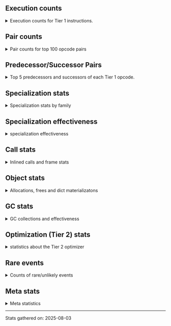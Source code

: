 ## Execution counts

<details>
<summary> Execution counts for Tier 1 instructions. </summary>


The "miss ratio" column shows the percentage of times the instruction
executed that it deoptimized. When this happens, the base unspecialized
instruction is not counted.

<table>
<thead>
<tr>
<th align="left">Name</th>
<th align="right">Base Count</th>
<th align="right">Head Count</th>
<th align="right">Change</th>
</tr>
</thead>
<tbody>
<tr>
<td align="left">FOR_ITER</td>
<td align="right">131,976,518</td>
<td align="right">22,063</td>
<td align="right">-100.0%</td>
</tr>
<tr>
<td align="left">CONTAINS_OP_SET</td>
<td align="right">115,169,669</td>
<td align="right">20,387</td>
<td align="right">-100.0%</td>
</tr>
<tr>
<td align="left">POP_JUMP_IF_TRUE</td>
<td align="right">131,944,454</td>
<td align="right">30,397</td>
<td align="right">-100.0%</td>
</tr>
<tr>
<td align="left">STORE_FAST</td>
<td align="right">131,950,326</td>
<td align="right">32,079</td>
<td align="right">-100.0%</td>
</tr>
<tr>
<td align="left">BINARY_OP_SUBSCR_DICT</td>
<td align="right">16,774,535</td>
<td align="right">5,570</td>
<td align="right">-100.0%</td>
</tr>
<tr>
<td align="left">FOR_ITER_LIST</td>
<td align="right">16,776,072</td>
<td align="right">5,703</td>
<td align="right">-100.0%</td>
</tr>
<tr>
<td align="left">GET_ITER</td>
<td align="right">16,776,088</td>
<td align="right">7,123</td>
<td align="right">-100.0%</td>
</tr>
<tr>
<td align="left">COMPARE_OP_INT</td>
<td align="right">16,774,590</td>
<td align="right">9,815</td>
<td align="right">-99.9%</td>
</tr>
<tr>
<td align="left">CALL_LEN</td>
<td align="right">16,774,592</td>
<td align="right">9,817</td>
<td align="right">-99.9%</td>
</tr>
<tr>
<td align="left">LOAD_GLOBAL_BUILTIN</td>
<td align="right">16,774,953</td>
<td align="right">10,178</td>
<td align="right">-99.9%</td>
</tr>
<tr>
<td align="left">POP_ITER</td>
<td align="right">16,776,090</td>
<td align="right">11,315</td>
<td align="right">-99.9%</td>
</tr>
<tr>
<td align="left">LOAD_FAST_BORROW_LOAD_FAST_BORROW</td>
<td align="right">148,721,706</td>
<td align="right">16,803,459</td>
<td align="right">-88.7%</td>
</tr>
<tr>
<td align="left">LOAD_FAST_BORROW</td>
<td align="right">100,654,499</td>
<td align="right">67,124,949</td>
<td align="right">-33.3%</td>
</tr>
<tr>
<td align="left">JUMP_BACKWARD_NO_JIT</td>
<td align="right">131,945,736</td>
<td align="right"></td>
<td align="right"></td>
</tr>
<tr>
<td align="left">POP_TOP</td>
<td align="right">33,550,881</td>
<td align="right">33,550,881</td>
<td align="right">0.0%</td>
</tr>
<tr>
<td align="left">LOAD_ATTR_METHOD_NO_DICT</td>
<td align="right">33,550,302</td>
<td align="right">33,550,302</td>
<td align="right">0.0%</td>
</tr>
<tr>
<td align="left">RESUME_CHECK</td>
<td align="right">16,776,297</td>
<td align="right">16,776,297</td>
<td align="right">0.0%</td>
</tr>
<tr>
<td align="left">BUILD_TUPLE</td>
<td align="right">16,775,423</td>
<td align="right">16,775,423</td>
<td align="right">0.0%</td>
</tr>
<tr>
<td align="left">INTERPRETER_EXIT</td>
<td align="right">16,775,414</td>
<td align="right">16,775,414</td>
<td align="right">0.0%</td>
</tr>
<tr>
<td align="left">YIELD_VALUE</td>
<td align="right">16,775,132</td>
<td align="right">16,775,132</td>
<td align="right">0.0%</td>
</tr>
<tr>
<td align="left">CALL_METHOD_DESCRIPTOR_O</td>
<td align="right">16,775,116</td>
<td align="right">16,775,116</td>
<td align="right">0.0%</td>
</tr>
<tr>
<td align="left">CALL_LIST_APPEND</td>
<td align="right">16,775,073</td>
<td align="right">16,775,073</td>
<td align="right">0.0%</td>
</tr>
<tr>
<td align="left">LOAD_FAST</td>
<td align="right">4,861</td>
<td align="right">4,861</td>
<td align="right">0.0%</td>
</tr>
<tr>
<td align="left">POP_JUMP_IF_FALSE</td>
<td align="right">3,620</td>
<td align="right">3,620</td>
<td align="right">0.0%</td>
</tr>
<tr>
<td align="left">LOAD_SMALL_INT</td>
<td align="right">1,700</td>
<td align="right">1,700</td>
<td align="right">0.0%</td>
</tr>
<tr>
<td align="left">COMPARE_OP</td>
<td align="right">1,691</td>
<td align="right">1,691</td>
<td align="right">0.0%</td>
</tr>
<tr>
<td align="left">LOAD_CONST</td>
<td align="right">1,591</td>
<td align="right">1,591</td>
<td align="right">0.0%</td>
</tr>
<tr>
<td align="left">BUILD_LIST</td>
<td align="right">1,548</td>
<td align="right">1,548</td>
<td align="right">0.0%</td>
</tr>
<tr>
<td align="left">BINARY_OP_ADD_INT</td>
<td align="right">1,497</td>
<td align="right">1,497</td>
<td align="right">0.0%</td>
</tr>
<tr>
<td align="left">TO_BOOL_LIST</td>
<td align="right">1,471</td>
<td align="right">1,471</td>
<td align="right">0.0%</td>
</tr>
<tr>
<td align="left">RETURN_VALUE</td>
<td align="right">1,182</td>
<td align="right">1,182</td>
<td align="right">0.0%</td>
</tr>
<tr>
<td align="left">LOAD_GLOBAL_MODULE</td>
<td align="right">1,107</td>
<td align="right">1,107</td>
<td align="right">0.0%</td>
</tr>
<tr>
<td align="left">PUSH_NULL</td>
<td align="right">872</td>
<td align="right">872</td>
<td align="right">0.0%</td>
</tr>
<tr>
<td align="left">LOAD_ATTR</td>
<td align="right">871</td>
<td align="right">871</td>
<td align="right">0.0%</td>
</tr>
<tr>
<td align="left">CALL</td>
<td align="right">594</td>
<td align="right">594</td>
<td align="right">0.0%</td>
</tr>
<tr>
<td align="left">LOAD_ATTR_MODULE</td>
<td align="right">426</td>
<td align="right">426</td>
<td align="right">0.0%</td>
</tr>
<tr>
<td align="left">CALL_PY_EXACT_ARGS</td>
<td align="right">420</td>
<td align="right">420</td>
<td align="right">0.0%</td>
</tr>
<tr>
<td align="left">CALL_NON_PY_GENERAL</td>
<td align="right">418</td>
<td align="right">418</td>
<td align="right">0.0%</td>
</tr>
<tr>
<td align="left">POP_JUMP_IF_NOT_NONE</td>
<td align="right">338</td>
<td align="right">338</td>
<td align="right">0.0%</td>
</tr>
<tr>
<td align="left">LOAD_GLOBAL</td>
<td align="right">332</td>
<td align="right">332</td>
<td align="right">0.0%</td>
</tr>
<tr>
<td align="left">CALL_FUNCTION_EX</td>
<td align="right">322</td>
<td align="right">322</td>
<td align="right">0.0%</td>
</tr>
<tr>
<td align="left">BUILD_MAP</td>
<td align="right">268</td>
<td align="right">268</td>
<td align="right">0.0%</td>
</tr>
<tr>
<td align="left">TO_BOOL</td>
<td align="right">266</td>
<td align="right">266</td>
<td align="right">0.0%</td>
</tr>
<tr>
<td align="left">LOAD_ATTR_INSTANCE_VALUE</td>
<td align="right">264</td>
<td align="right">264</td>
<td align="right">0.0%</td>
</tr>
<tr>
<td align="left">DICT_MERGE</td>
<td align="right">258</td>
<td align="right">258</td>
<td align="right">0.0%</td>
</tr>
<tr>
<td align="left">CONTAINS_OP</td>
<td align="right">241</td>
<td align="right">241</td>
<td align="right">0.0%</td>
</tr>
<tr>
<td align="left">CALL_BUILTIN_CLASS</td>
<td align="right">203</td>
<td align="right">203</td>
<td align="right">0.0%</td>
</tr>
<tr>
<td align="left">TO_BOOL_BOOL</td>
<td align="right">194</td>
<td align="right">194</td>
<td align="right">0.0%</td>
</tr>
<tr>
<td align="left">JUMP_FORWARD</td>
<td align="right">179</td>
<td align="right">179</td>
<td align="right">0.0%</td>
</tr>
<tr>
<td align="left">NOP</td>
<td align="right">152</td>
<td align="right">152</td>
<td align="right">0.0%</td>
</tr>
<tr>
<td align="left">LOAD_ATTR_METHOD_WITH_VALUES</td>
<td align="right">130</td>
<td align="right">130</td>
<td align="right">0.0%</td>
</tr>
<tr>
<td align="left">POP_JUMP_IF_NONE</td>
<td align="right">130</td>
<td align="right">130</td>
<td align="right">0.0%</td>
</tr>
<tr>
<td align="left">IS_OP</td>
<td align="right">126</td>
<td align="right">126</td>
<td align="right">0.0%</td>
</tr>
<tr>
<td align="left">LOAD_ATTR_SLOT</td>
<td align="right">115</td>
<td align="right">115</td>
<td align="right">0.0%</td>
</tr>
<tr>
<td align="left">LOAD_FAST_LOAD_FAST</td>
<td align="right">106</td>
<td align="right">106</td>
<td align="right">0.0%</td>
</tr>
<tr>
<td align="left">LOAD_ATTR_PROPERTY</td>
<td align="right">100</td>
<td align="right">100</td>
<td align="right">0.0%</td>
</tr>
<tr>
<td align="left">COMPARE_OP_STR</td>
<td align="right">87</td>
<td align="right">87</td>
<td align="right">0.0%</td>
</tr>
<tr>
<td align="left">STORE_FAST_STORE_FAST</td>
<td align="right">84</td>
<td align="right">84</td>
<td align="right">0.0%</td>
</tr>
<tr>
<td align="left">CALL_METHOD_DESCRIPTOR_NOARGS</td>
<td align="right">83</td>
<td align="right">83</td>
<td align="right">0.0%</td>
</tr>
<tr>
<td align="left">UNPACK_SEQUENCE_TWO_TUPLE</td>
<td align="right">82</td>
<td align="right">82</td>
<td align="right">0.0%</td>
</tr>
<tr>
<td align="left">COPY</td>
<td align="right">82</td>
<td align="right">82</td>
<td align="right">0.0%</td>
</tr>
<tr>
<td align="left">RETURN_GENERATOR</td>
<td align="right">78</td>
<td align="right">78</td>
<td align="right">0.0%</td>
</tr>
<tr>
<td align="left">MAKE_FUNCTION</td>
<td align="right">76</td>
<td align="right">76</td>
<td align="right">0.0%</td>
</tr>
<tr>
<td align="left">MAKE_CELL</td>
<td align="right">74</td>
<td align="right">74</td>
<td align="right">0.0%</td>
</tr>
<tr>
<td align="left">STORE_DEREF</td>
<td align="right">74</td>
<td align="right">74</td>
<td align="right">0.0%</td>
</tr>
<tr>
<td align="left">CALL_PY_GENERAL</td>
<td align="right">73</td>
<td align="right">73</td>
<td align="right">0.0%</td>
</tr>
<tr>
<td align="left">LOAD_DEREF</td>
<td align="right">70</td>
<td align="right">70</td>
<td align="right">0.0%</td>
</tr>
<tr>
<td align="left">SET_FUNCTION_ATTRIBUTE</td>
<td align="right">70</td>
<td align="right">70</td>
<td align="right">0.0%</td>
</tr>
<tr>
<td align="left">BINARY_OP_SUBSCR_TUPLE_INT</td>
<td align="right">68</td>
<td align="right">68</td>
<td align="right">0.0%</td>
</tr>
<tr>
<td align="left">COPY_FREE_VARS</td>
<td align="right">66</td>
<td align="right">66</td>
<td align="right">0.0%</td>
</tr>
<tr>
<td align="left">CONTAINS_OP_DICT</td>
<td align="right">65</td>
<td align="right">65</td>
<td align="right">0.0%</td>
</tr>
<tr>
<td align="left">BINARY_OP_SUBTRACT_FLOAT</td>
<td align="right">63</td>
<td align="right">63</td>
<td align="right">0.0%</td>
</tr>
<tr>
<td align="left">EXTENDED_ARG</td>
<td align="right">62</td>
<td align="right">62</td>
<td align="right">0.0%</td>
</tr>
<tr>
<td align="left">STORE_ATTR_SLOT</td>
<td align="right">56</td>
<td align="right">56</td>
<td align="right">0.0%</td>
</tr>
<tr>
<td align="left">BINARY_OP</td>
<td align="right">54</td>
<td align="right">54</td>
<td align="right">0.0%</td>
</tr>
<tr>
<td align="left">SWAP</td>
<td align="right">54</td>
<td align="right">54</td>
<td align="right">0.0%</td>
</tr>
<tr>
<td align="left">CALL_ISINSTANCE</td>
<td align="right">54</td>
<td align="right">54</td>
<td align="right">0.0%</td>
</tr>
<tr>
<td align="left">FORMAT_SIMPLE</td>
<td align="right">40</td>
<td align="right">40</td>
<td align="right">0.0%</td>
</tr>
<tr>
<td align="left">FOR_ITER_TUPLE</td>
<td align="right">37</td>
<td align="right">37</td>
<td align="right">0.0%</td>
</tr>
<tr>
<td align="left">LOAD_ATTR_CLASS</td>
<td align="right">32</td>
<td align="right">32</td>
<td align="right">0.0%</td>
</tr>
<tr>
<td align="left">CALL_BUILTIN_O</td>
<td align="right">32</td>
<td align="right">32</td>
<td align="right">0.0%</td>
</tr>
<tr>
<td align="left">BINARY_SLICE</td>
<td align="right">26</td>
<td align="right">26</td>
<td align="right">0.0%</td>
</tr>
<tr>
<td align="left">CALL_TYPE_1</td>
<td align="right">26</td>
<td align="right">26</td>
<td align="right">0.0%</td>
</tr>
<tr>
<td align="left">LOAD_ATTR_CLASS_WITH_METACLASS_CHECK</td>
<td align="right">24</td>
<td align="right">24</td>
<td align="right">0.0%</td>
</tr>
<tr>
<td align="left">UNPACK_SEQUENCE</td>
<td align="right">22</td>
<td align="right">22</td>
<td align="right">0.0%</td>
</tr>
<tr>
<td align="left">BUILD_STRING</td>
<td align="right">22</td>
<td align="right">22</td>
<td align="right">0.0%</td>
</tr>
<tr>
<td align="left">STORE_SUBSCR_DICT</td>
<td align="right">22</td>
<td align="right">22</td>
<td align="right">0.0%</td>
</tr>
<tr>
<td align="left">TO_BOOL_INT</td>
<td align="right">20</td>
<td align="right">20</td>
<td align="right">0.0%</td>
</tr>
<tr>
<td align="left">STORE_FAST_LOAD_FAST</td>
<td align="right">18</td>
<td align="right">18</td>
<td align="right">0.0%</td>
</tr>
<tr>
<td align="left">CALL_KW_NON_PY</td>
<td align="right">18</td>
<td align="right">18</td>
<td align="right">0.0%</td>
</tr>
<tr>
<td align="left">FOR_ITER_GEN</td>
<td align="right">18</td>
<td align="right">18</td>
<td align="right">0.0%</td>
</tr>
<tr>
<td align="left">STORE_ATTR</td>
<td align="right">17</td>
<td align="right">17</td>
<td align="right">0.0%</td>
</tr>
<tr>
<td align="left">RESUME</td>
<td align="right">17</td>
<td align="right">17</td>
<td align="right">0.0%</td>
</tr>
<tr>
<td align="left">CALL_BOUND_METHOD_EXACT_ARGS</td>
<td align="right">16</td>
<td align="right">16</td>
<td align="right">0.0%</td>
</tr>
<tr>
<td align="left">CALL_METHOD_DESCRIPTOR_FAST</td>
<td align="right">16</td>
<td align="right">16</td>
<td align="right">0.0%</td>
</tr>
<tr>
<td align="left">CALL_BUILTIN_FAST</td>
<td align="right">14</td>
<td align="right">14</td>
<td align="right">0.0%</td>
</tr>
<tr>
<td align="left">CALL_KW_PY</td>
<td align="right">14</td>
<td align="right">14</td>
<td align="right">0.0%</td>
</tr>
<tr>
<td align="left">STORE_SUBSCR</td>
<td align="right">13</td>
<td align="right">13</td>
<td align="right">0.0%</td>
</tr>
<tr>
<td align="left">BINARY_OP_SUBSCR_STR_INT</td>
<td align="right">12</td>
<td align="right">12</td>
<td align="right">0.0%</td>
</tr>
<tr>
<td align="left">CHECK_EXC_MATCH</td>
<td align="right">10</td>
<td align="right">10</td>
<td align="right">0.0%</td>
</tr>
<tr>
<td align="left">POP_EXCEPT</td>
<td align="right">10</td>
<td align="right">10</td>
<td align="right">0.0%</td>
</tr>
<tr>
<td align="left">PUSH_EXC_INFO</td>
<td align="right">10</td>
<td align="right">10</td>
<td align="right">0.0%</td>
</tr>
<tr>
<td align="left">JUMP_BACKWARD</td>
<td align="right">6</td>
<td align="right">6</td>
<td align="right">0.0%</td>
</tr>
<tr>
<td align="left">TO_BOOL_NONE</td>
<td align="right">4</td>
<td align="right">4</td>
<td align="right">0.0%</td>
</tr>
<tr>
<td align="left">END_FOR</td>
<td align="right">4</td>
<td align="right">4</td>
<td align="right">0.0%</td>
</tr>
<tr>
<td align="left">END_SEND</td>
<td align="right">4</td>
<td align="right">4</td>
<td align="right">0.0%</td>
</tr>
<tr>
<td align="left">GET_YIELD_FROM_ITER</td>
<td align="right">4</td>
<td align="right">4</td>
<td align="right">0.0%</td>
</tr>
<tr>
<td align="left">JUMP_BACKWARD_NO_INTERRUPT</td>
<td align="right">4</td>
<td align="right">4</td>
<td align="right">0.0%</td>
</tr>
<tr>
<td align="left">LIST_APPEND</td>
<td align="right">4</td>
<td align="right">4</td>
<td align="right">0.0%</td>
</tr>
<tr>
<td align="left">BINARY_OP_EXTEND</td>
<td align="right">4</td>
<td align="right">4</td>
<td align="right">0.0%</td>
</tr>
<tr>
<td align="left">CALL_BUILTIN_FAST_WITH_KEYWORDS</td>
<td align="right">4</td>
<td align="right">4</td>
<td align="right">0.0%</td>
</tr>
<tr>
<td align="left">CALL_KW_BOUND_METHOD</td>
<td align="right">4</td>
<td align="right">4</td>
<td align="right">0.0%</td>
</tr>
<tr>
<td align="left">SEND_GEN</td>
<td align="right">4</td>
<td align="right">4</td>
<td align="right">0.0%</td>
</tr>
<tr>
<td align="left">LIST_EXTEND</td>
<td align="right">2</td>
<td align="right">2</td>
<td align="right">0.0%</td>
</tr>
<tr>
<td align="left">LOAD_COMMON_CONSTANT</td>
<td align="right">2</td>
<td align="right">2</td>
<td align="right">0.0%</td>
</tr>
<tr>
<td align="left">STORE_NAME</td>
<td align="right">2</td>
<td align="right">2</td>
<td align="right">0.0%</td>
</tr>
<tr>
<td align="left">BINARY_OP_ADD_UNICODE</td>
<td align="right">2</td>
<td align="right">2</td>
<td align="right">0.0%</td>
</tr>
<tr>
<td align="left">BINARY_OP_SUBTRACT_INT</td>
<td align="right">2</td>
<td align="right">2</td>
<td align="right">0.0%</td>
</tr>
<tr>
<td align="left">UNPACK_SEQUENCE_TUPLE</td>
<td align="right">2</td>
<td align="right">2</td>
<td align="right">0.0%</td>
</tr>
<tr>
<td align="left">ENTER_EXECUTOR</td>
<td align="right"></td>
<td align="right">16,790,377</td>
<td align="right"></td>
</tr>
<tr>
<td align="left">JUMP_BACKWARD_JIT</td>
<td align="right"></td>
<td align="right">22,088</td>
<td align="right"></td>
</tr>
</tbody>
</table>


</details>

## Pair counts

<details>
<summary> Pair counts for top 100 opcode pairs </summary>


Pairs of specialized operations that deoptimize and are then followed by
the corresponding unspecialized instruction are not counted as pairs.

Not included in comparative output.


</details>

## Predecessor/Successor Pairs

<details>
<summary> Top 5 predecessors and successors of each Tier 1 opcode. </summary>


This does not include the unspecialized instructions that occur after a
specialized instruction deoptimizes.

Not included in comparative output.


</details>

## Specialization stats

<details>
<summary> Specialization stats by family </summary>

### BINARY_OP

<details>
<summary> specialization stats for BINARY_OP family </summary>

<table>
<thead>
<tr>
<th align="left">Kind</th>
<th align="right">Base Count</th>
<th align="right">Base Ratio</th>
<th align="right">Head Count</th>
<th align="right">Head Ratio</th>
<th align="right">Change</th>
</tr>
</thead>
<tbody>
<tr>
<td align="left">
hit
<details>
<summary>ⓘ</summary>

Specialized instructions that complete.
</details>
</td>
<td align="right">16,776,183</td>
<td align="right">100.0%</td>
<td align="right">7,218</td>
<td align="right">99.3%</td>
<td align="right">-100.0%</td>
</tr>
<tr>
<td align="left">
deferred
<details>
<summary>ⓘ</summary>

Lists the number of "deferred" (i.e. not specialized) instructions executed.
</details>
</td>
<td align="right">10</td>
<td align="right">0.0%</td>
<td align="right">10</td>
<td align="right">0.1%</td>
<td align="right">0.0%</td>
</tr>
</tbody>
</table>

<table>
<thead>
<tr>
<th align="left">Success</th>
<th align="right">Base Count</th>
<th align="right">Base Ratio</th>
<th align="right">Head Count</th>
<th align="right">Head Ratio</th>
<th align="right">Change</th>
</tr>
</thead>
<tbody>
<tr>
<td align="left">Success</td>
<td align="right">44</td>
<td align="right">100.0%</td>
<td align="right">44</td>
<td align="right">100.0%</td>
<td align="right">0.0%</td>
</tr>
<tr>
<td align="left">Failure</td>
<td align="right">0</td>
<td align="right">0.0%</td>
<td align="right">0</td>
<td align="right">0.0%</td>
<td align="right"></td>
</tr>
</tbody>
</table>


</details>

### BINARY_SLICE

<details>
<summary> specialization stats for BINARY_SLICE family </summary>

<table>
<thead>
<tr>
<th align="left">Kind</th>
<th align="right">Base Count</th>
<th align="right">Base Ratio</th>
<th align="right">Head Count</th>
<th align="right">Head Ratio</th>
<th align="right">Change</th>
</tr>
</thead>
<tbody>
<tr>
<td align="left">
deferred
<details>
<summary>ⓘ</summary>

Lists the number of "deferred" (i.e. not specialized) instructions executed.
</details>
</td>
<td align="right">26</td>
<td align="right">100.0%</td>
<td align="right">26</td>
<td align="right">100.0%</td>
<td align="right">0.0%</td>
</tr>
</tbody>
</table>


</details>

### CALL

<details>
<summary> specialization stats for CALL family </summary>

<table>
<thead>
<tr>
<th align="left">Kind</th>
<th align="right">Base Count</th>
<th align="right">Base Ratio</th>
<th align="right">Head Count</th>
<th align="right">Head Ratio</th>
<th align="right">Change</th>
</tr>
</thead>
<tbody>
<tr>
<td align="left">
hit
<details>
<summary>ⓘ</summary>

Specialized instructions that complete.
</details>
</td>
<td align="right">50,325,653</td>
<td align="right">100.0%</td>
<td align="right">33,560,878</td>
<td align="right">100.0%</td>
<td align="right">-33.3%</td>
</tr>
<tr>
<td align="left">
deferred
<details>
<summary>ⓘ</summary>

Lists the number of "deferred" (i.e. not specialized) instructions executed.
</details>
</td>
<td align="right">162</td>
<td align="right">0.0%</td>
<td align="right">162</td>
<td align="right">0.0%</td>
<td align="right">0.0%</td>
</tr>
<tr>
<td align="left">
miss
<details>
<summary>ⓘ</summary>

Specialized instructions that deopt.
</details>
</td>
<td align="right">12</td>
<td align="right">0.0%</td>
<td align="right">12</td>
<td align="right">0.0%</td>
<td align="right">0.0%</td>
</tr>
</tbody>
</table>

<table>
<thead>
<tr>
<th align="left">Success</th>
<th align="right">Base Count</th>
<th align="right">Base Ratio</th>
<th align="right">Head Count</th>
<th align="right">Head Ratio</th>
<th align="right">Change</th>
</tr>
</thead>
<tbody>
<tr>
<td align="left">Success</td>
<td align="right">402</td>
<td align="right">90.5%</td>
<td align="right">402</td>
<td align="right">90.5%</td>
<td align="right">0.0%</td>
</tr>
<tr>
<td align="left">Failure</td>
<td align="right">42</td>
<td align="right">9.5%</td>
<td align="right">42</td>
<td align="right">9.5%</td>
<td align="right">0.0%</td>
</tr>
</tbody>
</table>

<table>
<thead>
<tr>
<th align="left">Failure kind</th>
<th align="right">Base Count</th>
<th align="right">Base Ratio</th>
<th align="right">Head Count</th>
<th align="right">Head Ratio</th>
<th align="right">Change</th>
</tr>
</thead>
<tbody>
<tr>
<td align="left">out of versions</td>
<td align="right">42</td>
<td align="right">100.0%</td>
<td align="right">42</td>
<td align="right">100.0%</td>
<td align="right">0.0%</td>
</tr>
</tbody>
</table>


</details>

### COMPARE_OP

<details>
<summary> specialization stats for COMPARE_OP family </summary>

<table>
<thead>
<tr>
<th align="left">Kind</th>
<th align="right">Base Count</th>
<th align="right">Base Ratio</th>
<th align="right">Head Count</th>
<th align="right">Head Ratio</th>
<th align="right">Change</th>
</tr>
</thead>
<tbody>
<tr>
<td align="left">
hit
<details>
<summary>ⓘ</summary>

Specialized instructions that complete.
</details>
</td>
<td align="right">16,774,677</td>
<td align="right">100.0%</td>
<td align="right">9,902</td>
<td align="right">85.4%</td>
<td align="right">-99.9%</td>
</tr>
<tr>
<td align="left">
deferred
<details>
<summary>ⓘ</summary>

Lists the number of "deferred" (i.e. not specialized) instructions executed.
</details>
</td>
<td align="right">1,593</td>
<td align="right">0.0%</td>
<td align="right">1,593</td>
<td align="right">13.7%</td>
<td align="right">0.0%</td>
</tr>
</tbody>
</table>

<table>
<thead>
<tr>
<th align="left">Success</th>
<th align="right">Base Count</th>
<th align="right">Base Ratio</th>
<th align="right">Head Count</th>
<th align="right">Head Ratio</th>
<th align="right">Change</th>
</tr>
</thead>
<tbody>
<tr>
<td align="left">Success</td>
<td align="right">43</td>
<td align="right">43.9%</td>
<td align="right">43</td>
<td align="right">43.9%</td>
<td align="right">0.0%</td>
</tr>
<tr>
<td align="left">Failure</td>
<td align="right">55</td>
<td align="right">56.1%</td>
<td align="right">55</td>
<td align="right">56.1%</td>
<td align="right">0.0%</td>
</tr>
</tbody>
</table>

<table>
<thead>
<tr>
<th align="left">Failure kind</th>
<th align="right">Base Count</th>
<th align="right">Base Ratio</th>
<th align="right">Head Count</th>
<th align="right">Head Ratio</th>
<th align="right">Change</th>
</tr>
</thead>
<tbody>
<tr>
<td align="left">float long</td>
<td align="right">45</td>
<td align="right">81.8%</td>
<td align="right">45</td>
<td align="right">81.8%</td>
<td align="right">0.0%</td>
</tr>
<tr>
<td align="left">other</td>
<td align="right">10</td>
<td align="right">18.2%</td>
<td align="right">10</td>
<td align="right">18.2%</td>
<td align="right">0.0%</td>
</tr>
</tbody>
</table>


</details>

### CONTAINS_OP

<details>
<summary> specialization stats for CONTAINS_OP family </summary>

<table>
<thead>
<tr>
<th align="left">Kind</th>
<th align="right">Base Count</th>
<th align="right">Base Ratio</th>
<th align="right">Head Count</th>
<th align="right">Head Ratio</th>
<th align="right">Change</th>
</tr>
</thead>
<tbody>
<tr>
<td align="left">
hit
<details>
<summary>ⓘ</summary>

Specialized instructions that complete.
</details>
</td>
<td align="right">115,169,734</td>
<td align="right">100.0%</td>
<td align="right">20,452</td>
<td align="right">98.8%</td>
<td align="right">-100.0%</td>
</tr>
<tr>
<td align="left">
deferred
<details>
<summary>ⓘ</summary>

Lists the number of "deferred" (i.e. not specialized) instructions executed.
</details>
</td>
<td align="right">173</td>
<td align="right">0.0%</td>
<td align="right">173</td>
<td align="right">0.8%</td>
<td align="right">0.0%</td>
</tr>
</tbody>
</table>

<table>
<thead>
<tr>
<th align="left">Success</th>
<th align="right">Base Count</th>
<th align="right">Base Ratio</th>
<th align="right">Head Count</th>
<th align="right">Head Ratio</th>
<th align="right">Change</th>
</tr>
</thead>
<tbody>
<tr>
<td align="left">Success</td>
<td align="right">22</td>
<td align="right">32.4%</td>
<td align="right">22</td>
<td align="right">32.4%</td>
<td align="right">0.0%</td>
</tr>
<tr>
<td align="left">Failure</td>
<td align="right">46</td>
<td align="right">67.6%</td>
<td align="right">46</td>
<td align="right">67.6%</td>
<td align="right">0.0%</td>
</tr>
</tbody>
</table>

<table>
<thead>
<tr>
<th align="left">Failure kind</th>
<th align="right">Base Count</th>
<th align="right">Base Ratio</th>
<th align="right">Head Count</th>
<th align="right">Head Ratio</th>
<th align="right">Change</th>
</tr>
</thead>
<tbody>
<tr>
<td align="left">tuple</td>
<td align="right">24</td>
<td align="right">52.2%</td>
<td align="right">24</td>
<td align="right">52.2%</td>
<td align="right">0.0%</td>
</tr>
<tr>
<td align="left">other</td>
<td align="right">22</td>
<td align="right">47.8%</td>
<td align="right">22</td>
<td align="right">47.8%</td>
<td align="right">0.0%</td>
</tr>
</tbody>
</table>


</details>

### FOR_ITER

<details>
<summary> specialization stats for FOR_ITER family </summary>

<table>
<thead>
<tr>
<th align="left">Kind</th>
<th align="right">Base Count</th>
<th align="right">Base Ratio</th>
<th align="right">Head Count</th>
<th align="right">Head Ratio</th>
<th align="right">Change</th>
</tr>
</thead>
<tbody>
<tr>
<td align="left">
deferred
<details>
<summary>ⓘ</summary>

Lists the number of "deferred" (i.e. not specialized) instructions executed.
</details>
</td>
<td align="right">131,944,291</td>
<td align="right">88.7%</td>
<td align="right">22,044</td>
<td align="right">79.2%</td>
<td align="right">-100.0%</td>
</tr>
<tr>
<td align="left">
hit
<details>
<summary>ⓘ</summary>

Specialized instructions that complete.
</details>
</td>
<td align="right">16,776,109</td>
<td align="right">11.3%</td>
<td align="right">5,740</td>
<td align="right">20.6%</td>
<td align="right">-100.0%</td>
</tr>
<tr>
<td align="left">
miss
<details>
<summary>ⓘ</summary>

Specialized instructions that deopt.
</details>
</td>
<td align="right">18</td>
<td align="right">0.0%</td>
<td align="right">18</td>
<td align="right">0.1%</td>
<td align="right">0.0%</td>
</tr>
</tbody>
</table>

<table>
<thead>
<tr>
<th align="left">Success</th>
<th align="right">Base Count</th>
<th align="right">Base Ratio</th>
<th align="right">Head Count</th>
<th align="right">Head Ratio</th>
<th align="right">Change</th>
</tr>
</thead>
<tbody>
<tr>
<td align="left">Failure</td>
<td align="right">32,225</td>
<td align="right">100.0%</td>
<td align="right">17</td>
<td align="right">89.5%</td>
<td align="right">-99.9%</td>
</tr>
<tr>
<td align="left">Success</td>
<td align="right">2</td>
<td align="right">0.0%</td>
<td align="right">2</td>
<td align="right">10.5%</td>
<td align="right">0.0%</td>
</tr>
</tbody>
</table>

<table>
<thead>
<tr>
<th align="left">Failure kind</th>
<th align="right">Base Count</th>
<th align="right">Base Ratio</th>
<th align="right">Head Count</th>
<th align="right">Head Ratio</th>
<th align="right">Change</th>
</tr>
</thead>
<tbody>
<tr>
<td align="left">dict keys</td>
<td align="right">32,223</td>
<td align="right">100.0%</td>
<td align="right">15</td>
<td align="right">88.2%</td>
<td align="right">-100.0%</td>
</tr>
<tr>
<td align="left">other</td>
<td align="right">1</td>
<td align="right">0.0%</td>
<td align="right">1</td>
<td align="right">5.9%</td>
<td align="right">0.0%</td>
</tr>
<tr>
<td align="left">dict values</td>
<td align="right">1</td>
<td align="right">0.0%</td>
<td align="right">1</td>
<td align="right">5.9%</td>
<td align="right">0.0%</td>
</tr>
</tbody>
</table>


</details>

### GET_ITER

<details>
<summary> specialization stats for GET_ITER family </summary>

<table>
<thead>
<tr>
<th align="left">Failure kind</th>
<th align="right">Base Count</th>
<th align="right">Base Ratio</th>
<th align="right">Head Count</th>
<th align="right">Head Ratio</th>
<th align="right">Change</th>
</tr>
</thead>
<tbody>
<tr>
<td align="left">dict keys</td>
<td align="right">16,774,528</td>
<td align="right">16,774,528 / 0 !!</td>
<td align="right">16,774,528</td>
<td align="right">16,774,528 / 0 !!</td>
<td align="right">0.0%</td>
</tr>
<tr>
<td align="left">list</td>
<td align="right">1,544</td>
<td align="right">1,544 / 0 !!</td>
<td align="right">1,544</td>
<td align="right">1,544 / 0 !!</td>
<td align="right">0.0%</td>
</tr>
<tr>
<td align="left">tuple</td>
<td align="right">6</td>
<td align="right">6 / 0 !!</td>
<td align="right">6</td>
<td align="right">6 / 0 !!</td>
<td align="right">0.0%</td>
</tr>
<tr>
<td align="left">enumerate</td>
<td align="right">4</td>
<td align="right">4 / 0 !!</td>
<td align="right">4</td>
<td align="right">4 / 0 !!</td>
<td align="right">0.0%</td>
</tr>
<tr>
<td align="left">other</td>
<td align="right">2</td>
<td align="right">2 / 0 !!</td>
<td align="right">2</td>
<td align="right">2 / 0 !!</td>
<td align="right">0.0%</td>
</tr>
<tr>
<td align="left">generator</td>
<td align="right">2</td>
<td align="right">2 / 0 !!</td>
<td align="right">2</td>
<td align="right">2 / 0 !!</td>
<td align="right">0.0%</td>
</tr>
<tr>
<td align="left">self</td>
<td align="right">2</td>
<td align="right">2 / 0 !!</td>
<td align="right">2</td>
<td align="right">2 / 0 !!</td>
<td align="right">0.0%</td>
</tr>
</tbody>
</table>


</details>

### LOAD_ATTR

<details>
<summary> specialization stats for LOAD_ATTR family </summary>

<table>
<thead>
<tr>
<th align="left">Kind</th>
<th align="right">Base Count</th>
<th align="right">Base Ratio</th>
<th align="right">Head Count</th>
<th align="right">Head Ratio</th>
<th align="right">Change</th>
</tr>
</thead>
<tbody>
<tr>
<td align="left">
deferred
<details>
<summary>ⓘ</summary>

Lists the number of "deferred" (i.e. not specialized) instructions executed.
</details>
</td>
<td align="right">506</td>
<td align="right">0.0%</td>
<td align="right">506</td>
<td align="right">0.0%</td>
<td align="right">0.0%</td>
</tr>
<tr>
<td align="left">
deopt
<details>
<summary>ⓘ</summary>

Specialized instructions that deopt.
</details>
</td>
<td align="right">2</td>
<td align="right">0.0%</td>
<td align="right">2</td>
<td align="right">0.0%</td>
<td align="right">0.0%</td>
</tr>
<tr>
<td align="left">
hit
<details>
<summary>ⓘ</summary>

Specialized instructions that complete.
</details>
</td>
<td align="right">33,551,345</td>
<td align="right">100.0%</td>
<td align="right">33,551,345</td>
<td align="right">100.0%</td>
<td align="right">0.0%</td>
</tr>
<tr>
<td align="left">
miss
<details>
<summary>ⓘ</summary>

Specialized instructions that deopt.
</details>
</td>
<td align="right">48</td>
<td align="right">0.0%</td>
<td align="right">48</td>
<td align="right">0.0%</td>
<td align="right">0.0%</td>
</tr>
</tbody>
</table>

<table>
<thead>
<tr>
<th align="left">Success</th>
<th align="right">Base Count</th>
<th align="right">Base Ratio</th>
<th align="right">Head Count</th>
<th align="right">Head Ratio</th>
<th align="right">Change</th>
</tr>
</thead>
<tbody>
<tr>
<td align="left">Success</td>
<td align="right">275</td>
<td align="right">75.3%</td>
<td align="right">275</td>
<td align="right">75.3%</td>
<td align="right">0.0%</td>
</tr>
<tr>
<td align="left">Failure</td>
<td align="right">90</td>
<td align="right">24.7%</td>
<td align="right">90</td>
<td align="right">24.7%</td>
<td align="right">0.0%</td>
</tr>
</tbody>
</table>

<table>
<thead>
<tr>
<th align="left">Failure kind</th>
<th align="right">Base Count</th>
<th align="right">Base Ratio</th>
<th align="right">Head Count</th>
<th align="right">Head Ratio</th>
<th align="right">Change</th>
</tr>
</thead>
<tbody>
<tr>
<td align="left">mutable class</td>
<td align="right">51</td>
<td align="right">56.7%</td>
<td align="right">51</td>
<td align="right">56.7%</td>
<td align="right">0.0%</td>
</tr>
<tr>
<td align="left">overriding descriptor</td>
<td align="right">6</td>
<td align="right">6.7%</td>
<td align="right">6</td>
<td align="right">6.7%</td>
<td align="right">0.0%</td>
</tr>
<tr>
<td align="left">non overriding descriptor</td>
<td align="right">4</td>
<td align="right">4.4%</td>
<td align="right">4</td>
<td align="right">4.4%</td>
<td align="right">0.0%</td>
</tr>
<tr>
<td align="left">class method obj</td>
<td align="right">1</td>
<td align="right">1.1%</td>
<td align="right">1</td>
<td align="right">1.1%</td>
<td align="right">0.0%</td>
</tr>
</tbody>
</table>


</details>

### LOAD_GLOBAL

<details>
<summary> specialization stats for LOAD_GLOBAL family </summary>

<table>
<thead>
<tr>
<th align="left">Kind</th>
<th align="right">Base Count</th>
<th align="right">Base Ratio</th>
<th align="right">Head Count</th>
<th align="right">Head Ratio</th>
<th align="right">Change</th>
</tr>
</thead>
<tbody>
<tr>
<td align="left">
hit
<details>
<summary>ⓘ</summary>

Specialized instructions that complete.
</details>
</td>
<td align="right">16,775,980</td>
<td align="right">100.0%</td>
<td align="right">11,205</td>
<td align="right">96.5%</td>
<td align="right">-99.9%</td>
</tr>
<tr>
<td align="left">
deferred
<details>
<summary>ⓘ</summary>

Lists the number of "deferred" (i.e. not specialized) instructions executed.
</details>
</td>
<td align="right">16</td>
<td align="right">0.0%</td>
<td align="right">16</td>
<td align="right">0.1%</td>
<td align="right">0.0%</td>
</tr>
<tr>
<td align="left">
miss
<details>
<summary>ⓘ</summary>

Specialized instructions that deopt.
</details>
</td>
<td align="right">80</td>
<td align="right">0.0%</td>
<td align="right">80</td>
<td align="right">0.7%</td>
<td align="right">0.0%</td>
</tr>
</tbody>
</table>

<table>
<thead>
<tr>
<th align="left">Success</th>
<th align="right">Base Count</th>
<th align="right">Base Ratio</th>
<th align="right">Head Count</th>
<th align="right">Head Ratio</th>
<th align="right">Change</th>
</tr>
</thead>
<tbody>
<tr>
<td align="left">Success</td>
<td align="right">316</td>
<td align="right">100.0%</td>
<td align="right">316</td>
<td align="right">100.0%</td>
<td align="right">0.0%</td>
</tr>
<tr>
<td align="left">Failure</td>
<td align="right">0</td>
<td align="right">0.0%</td>
<td align="right">0</td>
<td align="right">0.0%</td>
<td align="right"></td>
</tr>
</tbody>
</table>


</details>

### SEND

<details>
<summary> specialization stats for SEND family </summary>

<table>
<thead>
<tr>
<th align="left">Kind</th>
<th align="right">Base Count</th>
<th align="right">Base Ratio</th>
<th align="right">Head Count</th>
<th align="right">Head Ratio</th>
<th align="right">Change</th>
</tr>
</thead>
<tbody>
<tr>
<td align="left">
hit
<details>
<summary>ⓘ</summary>

Specialized instructions that complete.
</details>
</td>
<td align="right">4</td>
<td align="right">100.0%</td>
<td align="right">4</td>
<td align="right">100.0%</td>
<td align="right">0.0%</td>
</tr>
</tbody>
</table>


</details>

### STORE_ATTR

<details>
<summary> specialization stats for STORE_ATTR family </summary>

<table>
<thead>
<tr>
<th align="left">Kind</th>
<th align="right">Base Count</th>
<th align="right">Base Ratio</th>
<th align="right">Head Count</th>
<th align="right">Head Ratio</th>
<th align="right">Change</th>
</tr>
</thead>
<tbody>
<tr>
<td align="left">
deferred
<details>
<summary>ⓘ</summary>

Lists the number of "deferred" (i.e. not specialized) instructions executed.
</details>
</td>
<td align="right">14</td>
<td align="right">19.2%</td>
<td align="right">14</td>
<td align="right">19.2%</td>
<td align="right">0.0%</td>
</tr>
<tr>
<td align="left">
hit
<details>
<summary>ⓘ</summary>

Specialized instructions that complete.
</details>
</td>
<td align="right">56</td>
<td align="right">76.7%</td>
<td align="right">56</td>
<td align="right">76.7%</td>
<td align="right">0.0%</td>
</tr>
</tbody>
</table>

<table>
<thead>
<tr>
<th align="left">Success</th>
<th align="right">Base Count</th>
<th align="right">Base Ratio</th>
<th align="right">Head Count</th>
<th align="right">Head Ratio</th>
<th align="right">Change</th>
</tr>
</thead>
<tbody>
<tr>
<td align="left">Success</td>
<td align="right">0</td>
<td align="right">0.0%</td>
<td align="right">0</td>
<td align="right">0.0%</td>
<td align="right"></td>
</tr>
<tr>
<td align="left">Failure</td>
<td align="right">3</td>
<td align="right">100.0%</td>
<td align="right">3</td>
<td align="right">100.0%</td>
<td align="right">0.0%</td>
</tr>
</tbody>
</table>

<table>
<thead>
<tr>
<th align="left">Failure kind</th>
<th align="right">Base Count</th>
<th align="right">Base Ratio</th>
<th align="right">Head Count</th>
<th align="right">Head Ratio</th>
<th align="right">Change</th>
</tr>
</thead>
<tbody>
<tr>
<td align="left">other</td>
<td align="right">4</td>
<td align="right">133.3%</td>
<td align="right">4</td>
<td align="right">133.3%</td>
<td align="right">0.0%</td>
</tr>
<tr>
<td align="left">overriding descriptor</td>
<td align="right">1</td>
<td align="right">33.3%</td>
<td align="right">1</td>
<td align="right">33.3%</td>
<td align="right">0.0%</td>
</tr>
<tr>
<td align="left">not managed dict</td>
<td align="right">1</td>
<td align="right">33.3%</td>
<td align="right">1</td>
<td align="right">33.3%</td>
<td align="right">0.0%</td>
</tr>
<tr>
<td align="left">split dict</td>
<td align="right">1</td>
<td align="right">33.3%</td>
<td align="right">1</td>
<td align="right">33.3%</td>
<td align="right">0.0%</td>
</tr>
</tbody>
</table>


</details>

### STORE_SUBSCR

<details>
<summary> specialization stats for STORE_SUBSCR family </summary>

<table>
<thead>
<tr>
<th align="left">Kind</th>
<th align="right">Base Count</th>
<th align="right">Base Ratio</th>
<th align="right">Head Count</th>
<th align="right">Head Ratio</th>
<th align="right">Change</th>
</tr>
</thead>
<tbody>
<tr>
<td align="left">
deferred
<details>
<summary>ⓘ</summary>

Lists the number of "deferred" (i.e. not specialized) instructions executed.
</details>
</td>
<td align="right">12</td>
<td align="right">34.3%</td>
<td align="right">12</td>
<td align="right">34.3%</td>
<td align="right">0.0%</td>
</tr>
<tr>
<td align="left">
hit
<details>
<summary>ⓘ</summary>

Specialized instructions that complete.
</details>
</td>
<td align="right">22</td>
<td align="right">62.9%</td>
<td align="right">22</td>
<td align="right">62.9%</td>
<td align="right">0.0%</td>
</tr>
</tbody>
</table>

<table>
<thead>
<tr>
<th align="left">Success</th>
<th align="right">Base Count</th>
<th align="right">Base Ratio</th>
<th align="right">Head Count</th>
<th align="right">Head Ratio</th>
<th align="right">Change</th>
</tr>
</thead>
<tbody>
<tr>
<td align="left">Success</td>
<td align="right">0</td>
<td align="right">0.0%</td>
<td align="right">0</td>
<td align="right">0.0%</td>
<td align="right"></td>
</tr>
<tr>
<td align="left">Failure</td>
<td align="right">1</td>
<td align="right">100.0%</td>
<td align="right">1</td>
<td align="right">100.0%</td>
<td align="right">0.0%</td>
</tr>
</tbody>
</table>

<table>
<thead>
<tr>
<th align="left">Failure kind</th>
<th align="right">Base Count</th>
<th align="right">Base Ratio</th>
<th align="right">Head Count</th>
<th align="right">Head Ratio</th>
<th align="right">Change</th>
</tr>
</thead>
<tbody>
<tr>
<td align="left">other</td>
<td align="right">1</td>
<td align="right">100.0%</td>
<td align="right">1</td>
<td align="right">100.0%</td>
<td align="right">0.0%</td>
</tr>
</tbody>
</table>


</details>

### TO_BOOL

<details>
<summary> specialization stats for TO_BOOL family </summary>

<table>
<thead>
<tr>
<th align="left">Kind</th>
<th align="right">Base Count</th>
<th align="right">Base Ratio</th>
<th align="right">Head Count</th>
<th align="right">Head Ratio</th>
<th align="right">Change</th>
</tr>
</thead>
<tbody>
<tr>
<td align="left">
deferred
<details>
<summary>ⓘ</summary>

Lists the number of "deferred" (i.e. not specialized) instructions executed.
</details>
</td>
<td align="right">220</td>
<td align="right">11.3%</td>
<td align="right">220</td>
<td align="right">11.3%</td>
<td align="right">0.0%</td>
</tr>
<tr>
<td align="left">
hit
<details>
<summary>ⓘ</summary>

Specialized instructions that complete.
</details>
</td>
<td align="right">1,687</td>
<td align="right">86.3%</td>
<td align="right">1,687</td>
<td align="right">86.3%</td>
<td align="right">0.0%</td>
</tr>
<tr>
<td align="left">
miss
<details>
<summary>ⓘ</summary>

Specialized instructions that deopt.
</details>
</td>
<td align="right">2</td>
<td align="right">0.1%</td>
<td align="right">2</td>
<td align="right">0.1%</td>
<td align="right">0.0%</td>
</tr>
</tbody>
</table>

<table>
<thead>
<tr>
<th align="left">Success</th>
<th align="right">Base Count</th>
<th align="right">Base Ratio</th>
<th align="right">Head Count</th>
<th align="right">Head Ratio</th>
<th align="right">Change</th>
</tr>
</thead>
<tbody>
<tr>
<td align="left">Success</td>
<td align="right">22</td>
<td align="right">47.8%</td>
<td align="right">22</td>
<td align="right">47.8%</td>
<td align="right">0.0%</td>
</tr>
<tr>
<td align="left">Failure</td>
<td align="right">24</td>
<td align="right">52.2%</td>
<td align="right">24</td>
<td align="right">52.2%</td>
<td align="right">0.0%</td>
</tr>
</tbody>
</table>

<table>
<thead>
<tr>
<th align="left">Failure kind</th>
<th align="right">Base Count</th>
<th align="right">Base Ratio</th>
<th align="right">Head Count</th>
<th align="right">Head Ratio</th>
<th align="right">Change</th>
</tr>
</thead>
<tbody>
<tr>
<td align="left">sequence</td>
<td align="right">21</td>
<td align="right">87.5%</td>
<td align="right">21</td>
<td align="right">87.5%</td>
<td align="right">0.0%</td>
</tr>
<tr>
<td align="left">dict</td>
<td align="right">3</td>
<td align="right">12.5%</td>
<td align="right">3</td>
<td align="right">12.5%</td>
<td align="right">0.0%</td>
</tr>
</tbody>
</table>


</details>

### UNPACK_SEQUENCE

<details>
<summary> specialization stats for UNPACK_SEQUENCE family </summary>

<table>
<thead>
<tr>
<th align="left">Kind</th>
<th align="right">Base Count</th>
<th align="right">Base Ratio</th>
<th align="right">Head Count</th>
<th align="right">Head Ratio</th>
<th align="right">Change</th>
</tr>
</thead>
<tbody>
<tr>
<td align="left">
deferred
<details>
<summary>ⓘ</summary>

Lists the number of "deferred" (i.e. not specialized) instructions executed.
</details>
</td>
<td align="right">1</td>
<td align="right">0.9%</td>
<td align="right">1</td>
<td align="right">0.9%</td>
<td align="right">0.0%</td>
</tr>
<tr>
<td align="left">
hit
<details>
<summary>ⓘ</summary>

Specialized instructions that complete.
</details>
</td>
<td align="right">84</td>
<td align="right">79.2%</td>
<td align="right">84</td>
<td align="right">79.2%</td>
<td align="right">0.0%</td>
</tr>
</tbody>
</table>

<table>
<thead>
<tr>
<th align="left">Success</th>
<th align="right">Base Count</th>
<th align="right">Base Ratio</th>
<th align="right">Head Count</th>
<th align="right">Head Ratio</th>
<th align="right">Change</th>
</tr>
</thead>
<tbody>
<tr>
<td align="left">Success</td>
<td align="right">21</td>
<td align="right">100.0%</td>
<td align="right">21</td>
<td align="right">100.0%</td>
<td align="right">0.0%</td>
</tr>
<tr>
<td align="left">Failure</td>
<td align="right">0</td>
<td align="right">0.0%</td>
<td align="right">0</td>
<td align="right">0.0%</td>
<td align="right"></td>
</tr>
</tbody>
</table>


</details>


</details>

## Specialization effectiveness

<details>
<summary> specialization effectiveness </summary>


All entries are execution counts. Should add up to the total number of
Tier 1 instructions executed.

<table>
<thead>
<tr>
<th align="left">Instructions</th>
<th align="right">Base Count</th>
<th align="right">Base Ratio</th>
<th align="right">Head Count</th>
<th align="right">Head Ratio</th>
<th align="right">Change</th>
</tr>
</thead>
<tbody>
<tr>
<td align="left">
Not specialized
<details>
<summary>ⓘ</summary>

Instructions that could be specialized but aren't, e.g. `LOAD_ATTR`, `BINARY_SLICE`.
</details>
</td>
<td align="right">148,756,733</td>
<td align="right">12.6%</td>
<td align="right">33,313</td>
<td align="right">0.0%</td>
<td align="right">-100.0%</td>
</tr>
<tr>
<td align="left">
Specialized hits
<details>
<summary>ⓘ</summary>

Specialized instructions, e.g. `LOAD_ATTR_MODULE` that complete.
</details>
</td>
<td align="right">414,874,078</td>
<td align="right">35.2%</td>
<td align="right">83,967,489</td>
<td align="right">31.3%</td>
<td align="right">-79.8%</td>
</tr>
<tr>
<td align="left">
Basic
<details>
<summary>ⓘ</summary>

Instructions that are not and cannot be specialized, e.g. `LOAD_FAST`.
</details>
</td>
<td align="right">613,942,127</td>
<td align="right">52.1%</td>
<td align="right">184,687,628</td>
<td align="right">68.7%</td>
<td align="right">-69.9%</td>
</tr>
<tr>
<td align="left">
Specialized misses
<details>
<summary>ⓘ</summary>

Specialized instructions, e.g. `LOAD_ATTR_MODULE` that deopt.
</details>
</td>
<td align="right">160</td>
<td align="right">0.0%</td>
<td align="right">160</td>
<td align="right">0.0%</td>
<td align="right">0.0%</td>
</tr>
</tbody>
</table>

### Deferred by instruction

<details>
<summary> Breakdown of deferred (not specialized) instruction counts by family </summary>

<table>
<thead>
<tr>
<th align="left">Name</th>
<th align="right">Base Count</th>
<th align="right">Base Ratio</th>
<th align="right">Head Count</th>
<th align="right">Head Ratio</th>
<th align="right">Change</th>
</tr>
</thead>
<tbody>
<tr>
<td align="left">FOR_ITER</td>
<td align="right">131,944,291</td>
<td align="right">100.0%</td>
<td align="right">22,044</td>
<td align="right">89.0%</td>
<td align="right">-100.0%</td>
</tr>
<tr>
<td align="left">COMPARE_OP</td>
<td align="right">1,593</td>
<td align="right">0.0%</td>
<td align="right">1,593</td>
<td align="right">6.4%</td>
<td align="right">0.0%</td>
</tr>
<tr>
<td align="left">LOAD_ATTR</td>
<td align="right">506</td>
<td align="right">0.0%</td>
<td align="right">506</td>
<td align="right">2.0%</td>
<td align="right">0.0%</td>
</tr>
<tr>
<td align="left">TO_BOOL</td>
<td align="right">220</td>
<td align="right">0.0%</td>
<td align="right">220</td>
<td align="right">0.9%</td>
<td align="right">0.0%</td>
</tr>
<tr>
<td align="left">CONTAINS_OP</td>
<td align="right">173</td>
<td align="right">0.0%</td>
<td align="right">173</td>
<td align="right">0.7%</td>
<td align="right">0.0%</td>
</tr>
<tr>
<td align="left">CALL</td>
<td align="right">162</td>
<td align="right">0.0%</td>
<td align="right">162</td>
<td align="right">0.7%</td>
<td align="right">0.0%</td>
</tr>
<tr>
<td align="left">BINARY_SLICE</td>
<td align="right">26</td>
<td align="right">0.0%</td>
<td align="right">26</td>
<td align="right">0.1%</td>
<td align="right">0.0%</td>
</tr>
<tr>
<td align="left">LOAD_GLOBAL</td>
<td align="right">16</td>
<td align="right">0.0%</td>
<td align="right">16</td>
<td align="right">0.1%</td>
<td align="right">0.0%</td>
</tr>
<tr>
<td align="left">STORE_ATTR</td>
<td align="right">14</td>
<td align="right">0.0%</td>
<td align="right">14</td>
<td align="right">0.1%</td>
<td align="right">0.0%</td>
</tr>
<tr>
<td align="left">STORE_SUBSCR</td>
<td align="right">12</td>
<td align="right">0.0%</td>
<td align="right">12</td>
<td align="right">0.0%</td>
<td align="right">0.0%</td>
</tr>
</tbody>
</table>


</details>

### Misses by instruction

<details>
<summary> Breakdown of misses (specialized deopts) instruction counts by family </summary>

<table>
<thead>
<tr>
<th align="left">Name</th>
<th align="right">Base Count</th>
<th align="right">Base Ratio</th>
<th align="right">Head Count</th>
<th align="right">Head Ratio</th>
<th align="right">Change</th>
</tr>
</thead>
<tbody>
<tr>
<td align="left">LOAD_GLOBAL_BUILTIN</td>
<td align="right">56</td>
<td align="right">35.0%</td>
<td align="right">56</td>
<td align="right">35.0%</td>
<td align="right">0.0%</td>
</tr>
<tr>
<td align="left">LOAD_ATTR_CLASS</td>
<td align="right">30</td>
<td align="right">18.8%</td>
<td align="right">30</td>
<td align="right">18.8%</td>
<td align="right">0.0%</td>
</tr>
<tr>
<td align="left">LOAD_GLOBAL_MODULE</td>
<td align="right">24</td>
<td align="right">15.0%</td>
<td align="right">24</td>
<td align="right">15.0%</td>
<td align="right">0.0%</td>
</tr>
<tr>
<td align="left">FOR_ITER_TUPLE</td>
<td align="right">18</td>
<td align="right">11.2%</td>
<td align="right">18</td>
<td align="right">11.2%</td>
<td align="right">0.0%</td>
</tr>
<tr>
<td align="left">LOAD_ATTR_INSTANCE_VALUE</td>
<td align="right">12</td>
<td align="right">7.5%</td>
<td align="right">12</td>
<td align="right">7.5%</td>
<td align="right">0.0%</td>
</tr>
<tr>
<td align="left">CALL_BUILTIN_O</td>
<td align="right">12</td>
<td align="right">7.5%</td>
<td align="right">12</td>
<td align="right">7.5%</td>
<td align="right">0.0%</td>
</tr>
<tr>
<td align="left">LOAD_ATTR_METHOD_WITH_VALUES</td>
<td align="right">4</td>
<td align="right">2.5%</td>
<td align="right">4</td>
<td align="right">2.5%</td>
<td align="right">0.0%</td>
</tr>
<tr>
<td align="left">LOAD_ATTR_SLOT</td>
<td align="right">2</td>
<td align="right">1.2%</td>
<td align="right">2</td>
<td align="right">1.2%</td>
<td align="right">0.0%</td>
</tr>
<tr>
<td align="left">TO_BOOL_NONE</td>
<td align="right">2</td>
<td align="right">1.2%</td>
<td align="right">2</td>
<td align="right">1.2%</td>
<td align="right">0.0%</td>
</tr>
<tr>
<td align="left">CACHE</td>
<td align="right">0</td>
<td align="right">0.0%</td>
<td align="right">0</td>
<td align="right">0.0%</td>
<td align="right"></td>
</tr>
</tbody>
</table>


</details>


</details>

## Call stats

<details>
<summary> Inlined calls and frame stats </summary>


This shows what fraction of calls to Python functions are inlined (i.e.
not having a call at the C level) and for those that are not, where the
call comes from.  The various categories overlap.

Also includes the count of frame objects created.

<table>
<thead>
<tr>
<th align="left"></th>
<th align="right">Base Count</th>
<th align="right">Base Ratio</th>
<th align="right">Head Count</th>
<th align="right">Head Ratio</th>
<th align="right">Change</th>
</tr>
</thead>
<tbody>
<tr>
<td align="left">Calls to PyEval_EvalDefault</td>
<td align="right">16,775,478</td>
<td align="right">100.0%</td>
<td align="right">16,775,478</td>
<td align="right">100.0%</td>
<td align="right">0.0%</td>
</tr>
<tr>
<td align="left">Calls to Python functions inlined</td>
<td align="right">914</td>
<td align="right">0.0%</td>
<td align="right">914</td>
<td align="right">0.0%</td>
<td align="right">0.0%</td>
</tr>
<tr>
<td align="left">Calls via PyEval_EvalFrame (total)</td>
<td align="right">16,775,478</td>
<td align="right">100.0%</td>
<td align="right">16,775,478</td>
<td align="right">100.0%</td>
<td align="right">0.0%</td>
</tr>
<tr>
<td align="left">Calls via PyEval_EvalFrame (vector)</td>
<td align="right">290</td>
<td align="right">0.0%</td>
<td align="right">290</td>
<td align="right">0.0%</td>
<td align="right">0.0%</td>
</tr>
<tr>
<td align="left">Calls via PyEval_EvalFrame (generator)</td>
<td align="right">16,775,188</td>
<td align="right">100.0%</td>
<td align="right">16,775,188</td>
<td align="right">100.0%</td>
<td align="right">0.0%</td>
</tr>
<tr>
<td align="left">Calls via PyEval_EvalFrame (legacy)</td>
<td align="right">2</td>
<td align="right">0.0%</td>
<td align="right">2</td>
<td align="right">0.0%</td>
<td align="right">0.0%</td>
</tr>
<tr>
<td align="left">Calls via PyEval_EvalFrame (function vectorcall)</td>
<td align="right">288</td>
<td align="right">0.0%</td>
<td align="right">288</td>
<td align="right">0.0%</td>
<td align="right">0.0%</td>
</tr>
<tr>
<td align="left">Calls via PyEval_EvalFrame (build class)</td>
<td align="right">0</td>
<td align="right">0.0%</td>
<td align="right">0</td>
<td align="right">0.0%</td>
<td align="right"></td>
</tr>
<tr>
<td align="left">Calls via PyEval_EvalFrame (slot)</td>
<td align="right">64</td>
<td align="right">0.0%</td>
<td align="right">64</td>
<td align="right">0.0%</td>
<td align="right">0.0%</td>
</tr>
<tr>
<td align="left">Calls via PyEval_EvalFrame (function ex)</td>
<td align="right">130</td>
<td align="right">0.0%</td>
<td align="right">130</td>
<td align="right">0.0%</td>
<td align="right">0.0%</td>
</tr>
<tr>
<td align="left">Calls via PyEval_EvalFrame (api)</td>
<td align="right">2</td>
<td align="right">0.0%</td>
<td align="right">2</td>
<td align="right">0.0%</td>
<td align="right">0.0%</td>
</tr>
<tr>
<td align="left">Calls via PyEval_EvalFrame (method)</td>
<td align="right">0</td>
<td align="right">0.0%</td>
<td align="right">0</td>
<td align="right">0.0%</td>
<td align="right"></td>
</tr>
<tr>
<td align="left">Frame objects created</td>
<td align="right">8</td>
<td align="right">0.0%</td>
<td align="right">8</td>
<td align="right">0.0%</td>
<td align="right">0.0%</td>
</tr>
<tr>
<td align="left">Frames pushed</td>
<td align="right">1,182</td>
<td align="right">0.0%</td>
<td align="right">1,182</td>
<td align="right">0.0%</td>
<td align="right">0.0%</td>
</tr>
</tbody>
</table>


</details>

## Object stats

<details>
<summary> Allocations, frees and dict materializatons </summary>


Below, "allocations" means "allocations that are not from a freelist".
Total allocations = "Allocations from freelist" + "Allocations".

"Inline values" is the number of values arrays inlined into objects.

The cache hit/miss numbers are for the MRO cache, split into dunder and
other names.

<table>
<thead>
<tr>
<th align="left"></th>
<th align="right">Base Count</th>
<th align="right">Base Ratio</th>
<th align="right">Head Count</th>
<th align="right">Head Ratio</th>
<th align="right">Change</th>
</tr>
</thead>
<tbody>
<tr>
<td align="left">Method cache dunder misses</td>
<td align="right">29</td>
<td align="right"></td>
<td align="right">22</td>
<td align="right"></td>
<td align="right">-24.1%</td>
</tr>
<tr>
<td align="left">Method cache misses</td>
<td align="right">92</td>
<td align="right"></td>
<td align="right">107</td>
<td align="right"></td>
<td align="right">16.3%</td>
</tr>
<tr>
<td align="left">Method cache collisions</td>
<td align="right">97</td>
<td align="right"></td>
<td align="right">106</td>
<td align="right"></td>
<td align="right">9.3%</td>
</tr>
<tr>
<td align="left">Method cache dunder hits</td>
<td align="right">284</td>
<td align="right"></td>
<td align="right">291</td>
<td align="right"></td>
<td align="right">2.5%</td>
</tr>
<tr>
<td align="left">Method cache hits</td>
<td align="right">839</td>
<td align="right"></td>
<td align="right">824</td>
<td align="right"></td>
<td align="right">-1.8%</td>
</tr>
<tr>
<td align="left">Frees to freelist</td>
<td align="right">33,552,628</td>
<td align="right"></td>
<td align="right">33,554,121</td>
<td align="right"></td>
<td align="right">0.0%</td>
</tr>
<tr>
<td align="left">Allocations from freelist</td>
<td align="right">33,552,736</td>
<td align="right">66.3%</td>
<td align="right">33,554,229</td>
<td align="right">66.3%</td>
<td align="right">0.0%</td>
</tr>
<tr>
<td align="left">Allocations to 4 kbytes</td>
<td align="right">262,537</td>
<td align="right">0.5%</td>
<td align="right">262,542</td>
<td align="right">0.5%</td>
<td align="right">0.0%</td>
</tr>
<tr>
<td align="left">Mortal decrefs</td>
<td align="right">150,975,420</td>
<td align="right">34.8%</td>
<td align="right">150,976,995</td>
<td align="right">34.8%</td>
<td align="right">0.0%</td>
</tr>
<tr>
<td align="left">Immortal decrefs</td>
<td align="right">50,333,471</td>
<td align="right">11.6%</td>
<td align="right">50,333,611</td>
<td align="right">11.6%</td>
<td align="right">0.0%</td>
</tr>
<tr>
<td align="left">Frees</td>
<td align="right">17,041,247</td>
<td align="right"></td>
<td align="right">17,041,271</td>
<td align="right"></td>
<td align="right">0.0%</td>
</tr>
<tr>
<td align="left">Immortal increfs</td>
<td align="right">67,144,236</td>
<td align="right">16.8%</td>
<td align="right">67,144,263</td>
<td align="right">16.8%</td>
<td align="right">0.0%</td>
</tr>
<tr>
<td align="left">Allocations</td>
<td align="right">17,039,924</td>
<td align="right">33.7%</td>
<td align="right">17,039,929</td>
<td align="right">33.7%</td>
<td align="right">0.0%</td>
</tr>
<tr>
<td align="left">Mortal increfs</td>
<td align="right">249,334,110</td>
<td align="right">62.3%</td>
<td align="right">249,334,162</td>
<td align="right">62.3%</td>
<td align="right">0.0%</td>
</tr>
<tr>
<td align="left">Interpreter mortal increfs</td>
<td align="right">83,881,387</td>
<td align="right">21.0%</td>
<td align="right">83,881,391</td>
<td align="right">21.0%</td>
<td align="right">0.0%</td>
</tr>
<tr>
<td align="left">Allocations to 512 bytes</td>
<td align="right">16,776,229</td>
<td align="right">33.2%</td>
<td align="right">16,776,229</td>
<td align="right">33.2%</td>
<td align="right">0.0%</td>
</tr>
<tr>
<td align="left">Allocations over 4 kbytes</td>
<td align="right">1,158</td>
<td align="right">0.0%</td>
<td align="right">1,158</td>
<td align="right">0.0%</td>
<td align="right">0.0%</td>
</tr>
<tr>
<td align="left">Inline values</td>
<td align="right">0</td>
<td align="right"></td>
<td align="right">0</td>
<td align="right"></td>
<td align="right"></td>
</tr>
<tr>
<td align="left">Interpreter mortal decrefs</td>
<td align="right">232,567,545</td>
<td align="right">53.6%</td>
<td align="right">232,567,545</td>
<td align="right">53.6%</td>
<td align="right">0.0%</td>
</tr>
<tr>
<td align="left">Interpreter immortal increfs</td>
<td align="right">1,082</td>
<td align="right">0.0%</td>
<td align="right">1,082</td>
<td align="right">0.0%</td>
<td align="right">0.0%</td>
</tr>
<tr>
<td align="left">Interpreter immortal decrefs</td>
<td align="right">1,811</td>
<td align="right">0.0%</td>
<td align="right">1,811</td>
<td align="right">0.0%</td>
<td align="right">0.0%</td>
</tr>
<tr>
<td align="left">Materialize dict (on request)</td>
<td align="right">0</td>
<td align="right"></td>
<td align="right">0</td>
<td align="right"></td>
<td align="right"></td>
</tr>
<tr>
<td align="left">Materialize dict (new key)</td>
<td align="right">0</td>
<td align="right"></td>
<td align="right">0</td>
<td align="right"></td>
<td align="right"></td>
</tr>
<tr>
<td align="left">Materialize dict (too big)</td>
<td align="right">0</td>
<td align="right"></td>
<td align="right">0</td>
<td align="right"></td>
<td align="right"></td>
</tr>
<tr>
<td align="left">Materialize dict (str subclass)</td>
<td align="right">0</td>
<td align="right"></td>
<td align="right">0</td>
<td align="right"></td>
<td align="right"></td>
</tr>
</tbody>
</table>


</details>

## GC stats

<details>
<summary> GC collections and effectiveness </summary>


Collected/visits gives some measure of efficiency.

<table>
<thead>
<tr>
<th align="right">Generation</th>
<th align="right">Base Collections</th>
<th align="right">Base Objects collected</th>
<th align="right">Base Object visits</th>
<th align="right">Base Reachable from roots</th>
<th align="right">Base Not reachable from roots</th>
<th align="right">Head Collections</th>
<th align="right">Head Objects collected</th>
<th align="right">Head Object visits</th>
<th align="right">Head Reachable from roots</th>
<th align="right">Head Not reachable from roots</th>
</tr>
</thead>
<tbody>
<tr>
<td align="right">0</td>
<td align="right">0</td>
<td align="right">0</td>
<td align="right">0</td>
<td align="right">0</td>
<td align="right">0</td>
<td align="right">0</td>
<td align="right">0</td>
<td align="right">0</td>
<td align="right">0</td>
<td align="right">0</td>
</tr>
<tr>
<td align="right">1</td>
<td align="right">0</td>
<td align="right">0</td>
<td align="right">0</td>
<td align="right">0</td>
<td align="right">0</td>
<td align="right">0</td>
<td align="right">0</td>
<td align="right">0</td>
<td align="right">0</td>
<td align="right">0</td>
</tr>
<tr>
<td align="right">2</td>
<td align="right">0</td>
<td align="right">0</td>
<td align="right">0</td>
<td align="right">0</td>
<td align="right">0</td>
<td align="right">0</td>
<td align="right">0</td>
<td align="right">0</td>
<td align="right">0</td>
<td align="right">0</td>
</tr>
</tbody>
</table>


</details>

## Optimization (Tier 2) stats

<details>
<summary> statistics about the Tier 2 optimizer </summary>


</details>

## Rare events

<details>
<summary> Counts of rare/unlikely events </summary>

<table>
<thead>
<tr>
<th align="left">Event</th>
<th align="right">Base Count</th>
<th align="right">Head Count</th>
<th align="right">Change</th>
</tr>
</thead>
<tbody>
<tr>
<td align="left">
set class
<details>
<summary>ⓘ</summary>

Setting an object's class, `obj.__class__ = ...`
</details>
</td>
<td align="right">0</td>
<td align="right">0</td>
<td align="right"></td>
</tr>
<tr>
<td align="left">
set bases
<details>
<summary>ⓘ</summary>

Setting the bases of a class, `cls.__bases__ = ...`
</details>
</td>
<td align="right">0</td>
<td align="right">0</td>
<td align="right"></td>
</tr>
<tr>
<td align="left">
set eval frame func
<details>
<summary>ⓘ</summary>

Setting the PEP 523 frame eval function `_PyInterpreterState_SetFrameEvalFunc()`
</details>
</td>
<td align="right">0</td>
<td align="right">0</td>
<td align="right"></td>
</tr>
<tr>
<td align="left">
builtin dict
<details>
<summary>ⓘ</summary>

Modifying the builtins, `__builtins__.__dict__[var] = ...`
</details>
</td>
<td align="right">0</td>
<td align="right">0</td>
<td align="right"></td>
</tr>
<tr>
<td align="left">
func modification
<details>
<summary>ⓘ</summary>

Modifying a function, e.g. `func.__defaults__ = ...`, etc.
</details>
</td>
<td align="right">2</td>
<td align="right">2</td>
<td align="right">0.0%</td>
</tr>
<tr>
<td align="left">
watched dict modification
<details>
<summary>ⓘ</summary>

A watched dict has been modified
</details>
</td>
<td align="right">0</td>
<td align="right">0</td>
<td align="right"></td>
</tr>
<tr>
<td align="left">
watched globals modification
<details>
<summary>ⓘ</summary>

A watched `globals()` dict has been modified
</details>
</td>
<td align="right">0</td>
<td align="right">0</td>
<td align="right"></td>
</tr>
</tbody>
</table>


</details>

## Meta stats

<details>
<summary> Meta statistics </summary>

<table>
<thead>
<tr>
<th align="left"></th>
<th align="right">Base Count</th>
<th align="right">Head Count</th>
<th align="right">Change</th>
</tr>
</thead>
<tbody>
<tr>
<td align="left">Number of data files</td>
<td align="right">21</td>
<td align="right">21</td>
<td align="right">0.0%</td>
</tr>
</tbody>
</table>


</details>

---
Stats gathered on: 2025-08-03
